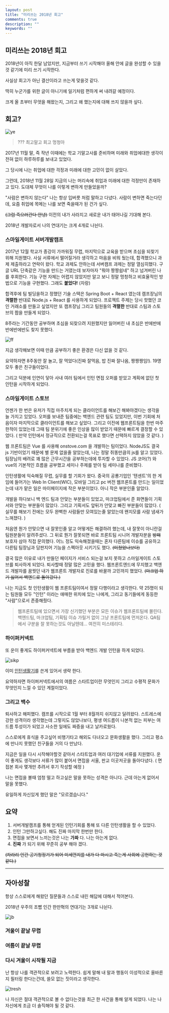```yaml
---
layout: post
title: "미리쓰는 2018년 회고"
comments: true
description: ""
keywords: ""
---
```


## 미리쓰는 2018년 회고

2018년이 아직 한달 남았지만, 지금부터 쓰기 시작해야 올해 안에 글을 완성할 수 있을것 같기에 미리 쓰기 시작한다.

사실상 회고가 아닌 결산이라고 쓰는게 맞을것 같다.

딱히 누군가를 위한 글이 아니기에 일기처럼 편하게 써 내려갈 예정이다.

크게 올 초부터 무엇을 해왔는지, 그리고 왜 했는지에 대해 쓰지 않을까 싶다.



## 회고?

![ye](/images/result2018/ye.png)

> ??? 최고말고 회고 멍청아

2017년 11월 말, 즉 작년 이때에는 학교 기말고사를 준비하며 미래와 취업에대한 생각이 전혀 없이 하루하루를 보내고 있었다.

그 당시에 나는 취업에 대한 걱정과 미래에 대한 고민이 없이 살았다.

그런데, 2018년 11월 28일 지금의 나는 머리속에 취업과 미래에 대한 걱정만이 존재하고 있다. 도대체 무엇이 나를 이렇게 변하게 만들었을까?

"사람은 변하지 않는다" 나는 항상 입버릇 처럼 말하고 다녔다. 사람이 변하면 죽는다던데, 요즘 취업에 목메는 나를 보면 죽을때가 된 건가 싶다.

~~(그럼 죽으러간다 안녕)~~ 이전의 내가 사라지고 새로운 내가 태어나길 기대해 본다.



2018년 개발자로서 나의 연대기는 크게 4개로 나뉜다.



### 스마일게이트 서버개발캠프

2017년 12월 학교가 종강이 가까워질 무렵, 마지막으로 교육을 받으며 초심을 되찾기 위해 지원했다. 사실 서류에서 떨어질거라 생각하고 마음을 비워 뒀는데, 합격했으니 과제 제출하라고 연락이 왔다. 학교 과제도 안하는데 서버캠프 과제는 정말 열심히했다. 구글 URL 단축같은 기능을 만드는 거였는데  보자마자 "뭐야 짱짱쉽네" 하고 넘겨버린 나를 후회한다. 기능 구현 자체는 어렵지 않았지만 알고 보니 정말 멍청하고 비효율적인 방법으로 기능을 구현했다.  그래도 **붙었다!** (자랑)

합격후에 팀 빌딩을하고 정했던 기술 스택은 Spring Boot + React 였는데 캠프장님의 **격렬한** 반대로 Node.js + React 를 사용하게 되었다. 프로젝트 주제는 당시 핫했던 코인 거래소를 만들고 싶었지만 또 캠프장님 그리고 팀원들의 **격렬한**  반대로 스팀과 스토브의 짭을 만들게 되었다. 

8주라는 기간동안 공부하며 초심을 되찾으려 지원했지만 잃어버린 내 초심은 반에반에반에반에반도 찾지 못했다. 

![ff](/images/result2018/firstmind.png)



지금 생각해보면 이때 만큼 공부하기 좋은 환경은 다신 없을 것 같다.





요약하자면 8주동안 잘 놀고, 잘 먹었다(진짜 잘먹음, 밥 진짜 잘나옴, 짱짱짱임!). 19명 모두 좋은 친구들이었다.

그리고 덕분에 인연이 닿아 사내 여러 팀에서 인턴 면접 오퍼를 받았고 계획에 없던 첫 인턴을 시작하게 되었다.

### 스마일게이트 스토브



언젠가 한 번은 유저가 직접 마주치게 되는 클라이언트를 해보긴 해봐야겠다는 생각을 늘 가지고 있었다. 오퍼를 보내준 팀중에는 백엔드 관련 팀도 있었지만, 이번 기회에 처음이자 마지막으로 클라이언트를 해보고 싶었다. 그리고 이전에 웹프론트팀을 한번 마주한적이 있었는데 그때 팀 분위기에 좋은 인상을 많이 받았기 때문에 빠르게 결정할 수 있었다. ( 만약 인턴에서 정규직으로 전환되는걸 목표로 했다면 선택하지 않았을 것 같다. )



웹 프론트팀은 Vue 를 사용해 onstove.com 을 개발하는 팀이었다. NodeJS도 결국 js 기반이었기 때문에 별 문제 없을줄 알았는데, 나는 정말 쥐똥만큼의 js를 알고 있었다. 팀장님의 배려로 꽤 많은 근무시간을 공부하는데에 투자할 수 있었다. JS 코어(?) 와 vue의 기본적인 흐름을 공부했고 세미나 주제를 받아 팀 세미나를 준비했다. 

인턴생활에 익숙해질 무렵, 실무를 할 기회가 왔다. 중국의 공룡기업인 '텐센트'의 한 게임에 들어가는 Web In Client(WIC), 모바일 그리고 pc 버전 웹프론트를 만드는 일이었는데 내가 맡은 일은 마이페이지에 작은 부분이었다. 아니 작은 부분인줄 알았다. 



개발을 하다보니 백 엔드 팀과 안맞는 부분들이 있었고, 마크업팀에서 준 화면들이 기획서와 안맞는 부분들이 많았다. 그리고 기획서도 앞뒤가 안맞고 빠진 부분들이 많았다. ( 실무를 해보기 전에는 모두 완벽한 사람들만 모여있는줄 알았는데 왠지모를 사람 냄새가 느껴졌다. )



처음엔 뭔가 안맞으면 내 잘못인줄 알고 어떻게든 해결하려 했는데, 내 잘못이 아니란걸 팀원분들이 알려주셨다. 그 뒤로 뭔가 잘못되면 바로 프론트팀 시니어 개발자분을 ~~방패~~ 보호자 삼아 직접 문의했다. 어느 정도 익숙해졌을때는 혼자 다른팀에 이슈를 공유하고 다른팀 팀장님과 담판지어 기능을 스펙아웃 시키기도 했다. ~~(미쳤었나보다)~~



결국 많은 이유로 내가 만들던 페이지가 서비스 되는걸 보지 못하고 스마일게이트 스토브를 퇴사하게 되었다. 퇴사할때 정말 많은 고민을 했다. 웹프론트엔드에 무지했고 백엔드 개발자를 꿈꿧던 내가 웹프론트 개발자로 진로를 바꿀까 고민까지 했었다. ~~(마크업 하기 싫어서 백엔드로 돌아갔다.)~~





나는 지금도 첫 인턴생활이 웹 프론트팀이여서 정말 다행이라고 생각한다. 약 25명이 되는 팀원들 모두 "인턴" 이라는 애매한 위치에 있는 나에게, 그리고 동기들에게 동등한 "사람"으로서 존중해줬다.



>  웹프론트팀에 있으면서 가장 신기했던 부분은 모든 이슈가 웹프론트팀에 몰린다. 백엔드팀, 마크업팀, 기획팀 이슈 가릴거 없이 그냥 프론트팀에 먼저온다. QA팀에서 구분을 잘 못하는것도 아닐텐데... 여전히 미스테리다.







### 하이퍼커넥트

또 운이 좋게도 하이퍼커넥트에 부름을 받아 백엔드 개발 인턴을 하게 되었다. 

![sikp](/images/result2018/skip.jpg)



이미 [인턴생활기](https://manhyuk.github.io/hpcnt/)를 쓴게 있어서 생략 한다.



요약하자면 하이퍼커넥트에서의 여름은 스타트업이란 무엇인지 그리고 수평적 문화가 무엇인지 느낄 수 있던 계절이었다.



### 그리고 백수

퇴사하고 해피했다. 캠프를 시작으로 1월 부터 8월까지 쉬지않고 달려왔다. 스트레스에 강한 성격이라 생각했는데 그렇지도 않았나보다, 평생 여드름이 나본적 없는 피부는 여드름 투성이가 되었고 사소한 일에도 짜증을 내고 날카로웠다. 



스스로에게 휴식을 주고싶어 비행기타고 해외도 다녀오고 문화생활을 했다. 그리고 평소에 만나지 못했던 친구들을 거의 다 만났다.

지금은 일을 다시 시작해야할것 같아서 스타트업과 여러 대기업에 서류를 지원했다. 운이 좋게도 생각보다 서류가 많이 붙어서 면접을 서울, 판교 이곳저곳을 돌아다녔다. ( 면접본 회사 몇개만 추려서 후기 작성할 예정 )

나는 면접을 볼때 엄청 떨고 하고싶은 말을 못하는 성격은 아니다. 근데 아는게 없어서 말을 못했다.

유일하게 자신있게 했던 말은 "모르겠습니다." 



## 요약

1. 서버개발캠프를 통해 얻게된 인턴기회를 통해 또 다른 인턴생활을 할 수 있었다.
2. 인턴 그만하고싶다. 해도 진짜 마지막 한번만 한다.
3. 면접을 보면서 느끼는것은 나는 **가짜** 다. 나는 아는게 없다. 
4. **진짜** 가 되기 위해 꾸준히 공부 해야 겠다.



~~(차라리 인간 공기청정기가 되어 미세먼지를 내가 다 마시고 죽는게 사회에 공헌하는 것 같다.)~~ 



---



## 자아성찰

항상 스스로에게 해왔던 질문들과 스스로 내린 해답에 대해서 적어본다.



2018년 우주의 조빱 인간 한만혁의 연대기는 3개로 나뉜다.

![jb](/images/result2018/jobbabofuniverse.jpg)





### 겨울이 끝날 무렵



### 여름이 끝날 무렵



### 다시 겨울이 시작될 지금

난 항상 나를 객관적으로 보려고 노력한다. 쉽게 말해 내 말과 행동이 이성적으로 올바른지 필터링 한다는건데, 쓸모 없는 짓이라고 생각한다. 

![tresh](/images/result2018/tresh.jpg)



나 자신은 절대 객관적으로 볼 수 없다는것을 최근 한 사건을 통해 알게 되었다. 나는 나 자신에게 조금 더 솔직해야 될 것 같다.

